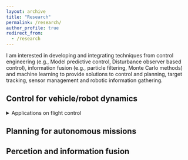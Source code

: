 ```yaml
---
layout: archive
title: "Research"
permalink: /research/
author_profile: true
redirect_from:
  - /research
---
```


I am interested in developing and integrating techniques from control engineering (e.g., Model predictive control, Disturbance observer based control), information fusion (e.g., particle filtering, Monte Carlo methods) and machine learning to provide solutions to control and planning, target tracking, sensor management and robotic information gathering.    

## Control for vehicle/robot dynamics 

<details>
	<summary> Applications on flight control </summary>
  
	DOBC design for small fixed-wing UAVs
  
</details>

## Planning for autonomous missions

## Percetion and information fusion 





